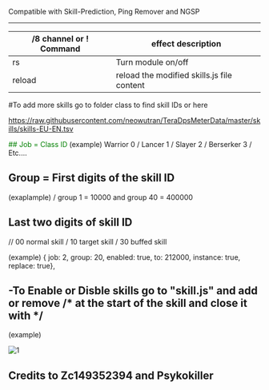 Compatible with Skill-Prediction, Ping Remover and NGSP

------
/8 channel or ! Command | effect description
--- | ---
rs | Turn module on/off
reload | reload the modified skills.js file content

#To add more skills go to folder class to find skill IDs or here 

https://raw.githubusercontent.com/neowutran/TeraDpsMeterData/master/skills/skills-EU-EN.tsv

<span style="color: green">## Job = Class ID</span>
(example)
Warrior  0 / Lancer 1 / Slayer 2 / Berserker 3 / Etc....

## Group = First digits of the skill ID
(exaplample) 
/ group 1 = 10000 and group 40 = 400000

## Last two digits of skill ID  
// 00 normal skill / 10 target skill / 30 buffed skill

(example)
{ job: 2, group: 20, enabled: true, to: 212000, instance: true, replace: true},

## -To Enable or Disble skills go to "skill.js" and add or remove /* at the start of the skill and close it with */ 


(example)


![1](https://user-images.githubusercontent.com/35492207/115976332-cc98c580-a521-11eb-8638-46619ae621b1.png)







## Credits to Zc149352394 and Psykokiller
